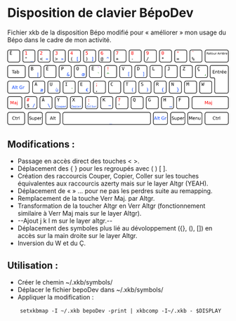 Disposition de clavier BépoDev
==============================

Fichier xkb de la disposition Bépo modifié pour « améliorer » mon usage du Bépo dans le cadre de mon activité.

![Disposition BépoDev](bepoDev-simplifiee.png)

Modifications :
--------------

- Passage en accès direct des touches < >.
- Déplacement des { } pour les regroupés avec ( ) [ ].
- Création des raccourcis Couper, Copier, Coller sur les touches équivalentes aux raccourcis azerty mais sur le layer Altgr (YEAH).
- Déplacement de « » … pour ne pas les perdres suite au remapping.
- Remplacement de la touche Verr Maj. par Altgr.
- Transformation de la toucher Altgr en Verr Altgr (fonctionnement similaire à Verr Maj mais sur le layer Altgr).
- --Ajout j k l m sur le layer altgr.--
- Déplacement des symboles plus lié au dévoloppement ({}, (), []) en accès sur la main droite sur le layer Altgr.
- Inversion du W et du Ç.

Utilisation :
-------------

- Créer le chemin ~/.xkb/symbols/
- Déplacer le fichier bepoDev dans ~/.xkb/symbols/
- Appliquer la modification :

```
	setxkbmap -I ~/.xkb bepoDev -print | xkbcomp -I~/.xkb - $DISPLAY
```
